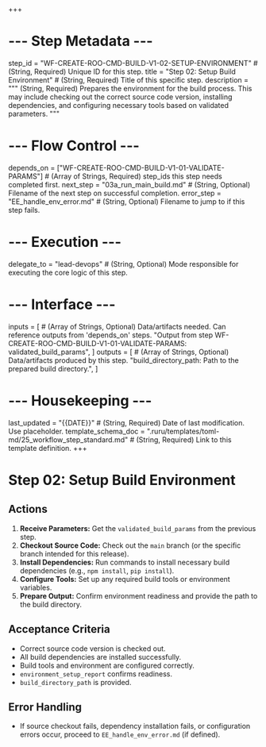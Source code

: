 +++
# --- Step Metadata ---
step_id = "WF-CREATE-ROO-CMD-BUILD-V1-02-SETUP-ENVIRONMENT" # (String, Required) Unique ID for this step.
title = "Step 02: Setup Build Environment" # (String, Required) Title of this specific step.
description = """
(String, Required) Prepares the environment for the build process.
This may include checking out the correct source code version, installing dependencies,
and configuring necessary tools based on validated parameters.
"""

# --- Flow Control ---
depends_on = ["WF-CREATE-ROO-CMD-BUILD-V1-01-VALIDATE-PARAMS"] # (Array of Strings, Required) step_ids this step needs completed first.
next_step = "03a_run_main_build.md" # (String, Optional) Filename of the next step on successful completion.
error_step = "EE_handle_env_error.md" # (String, Optional) Filename to jump to if this step fails.

# --- Execution ---
delegate_to = "lead-devops" # (String, Optional) Mode responsible for executing the core logic of this step.

# --- Interface ---
inputs = [ # (Array of Strings, Optional) Data/artifacts needed. Can reference outputs from 'depends_on' steps.
    "Output from step WF-CREATE-ROO-CMD-BUILD-V1-01-VALIDATE-PARAMS: validated_build_params",
]
outputs = [ # (Array of Strings, Optional) Data/artifacts produced by this step.
    "build_directory_path: Path to the prepared build directory.",
]

# --- Housekeeping ---
last_updated = "{{DATE}}" # (String, Required) Date of last modification. Use placeholder.
template_schema_doc = ".ruru/templates/toml-md/25_workflow_step_standard.md" # (String, Required) Link to this template definition.
+++

# Step 02: Setup Build Environment

## Actions

1.  **Receive Parameters:** Get the `validated_build_params` from the previous step.
2.  **Checkout Source Code:** Check out the `main` branch (or the specific branch intended for this release).
3.  **Install Dependencies:** Run commands to install necessary build dependencies (e.g., `npm install`, `pip install`).
4.  **Configure Tools:** Set up any required build tools or environment variables.
5.  **Prepare Output:** Confirm environment readiness and provide the path to the build directory.

## Acceptance Criteria

*   Correct source code version is checked out.
*   All build dependencies are installed successfully.
*   Build tools and environment are configured correctly.
*   `environment_setup_report` confirms readiness.
*   `build_directory_path` is provided.

## Error Handling

*   If source checkout fails, dependency installation fails, or configuration errors occur, proceed to `EE_handle_env_error.md` (if defined).